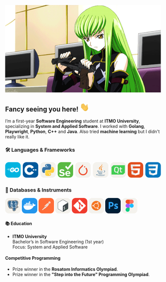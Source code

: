 <div align="center">
  <img src="assets/cc.gif" width="1000">
</div>

## Fancy seeing you here! <img src="assets/wave.gif" width="30">
I’m a first-year **Software Engineering** student at **ITMO University**, specializing in **System and Applied Software**. 
I worked with **Golang**, **Playwright**, **Python**, **C++** and **Java**. Also tried **machine learning** but I didn't really like it.

### 🛠 **Languages & Frameworks**
<p style="font-size: 24px;">
  <img src="assets/icons/GoLang.svg" width="50" alt="Go">
  <img src="assets/icons/CPP.svg" width="50" alt="C++">
  <img src="assets/icons/Python-Light.svg" width="50" alt="Python">
  <img src="assets/icons/Selenium.svg" width="50" alt="Selenuim">
  <img src="assets/icons/PyTorch-Light.svg" width="50" alt="PyTorch">
  <img src="assets/icons/Java-Light.svg" width="50" alt="Java">
  <img src="assets/icons/QT-Light.svg" width="50" alt="Qt">
  <img src="assets/icons/HTML.svg" width="50" alt="HTML">
  <img src="assets/icons/CSS.svg" width="50" alt="CSS">
</p>

### 🔧 **Databases & Instruments**
<div>
  <img src="assets/icons/PostgreSQL-Light.svg" width="50" alt="PostgreSQL">
  <img src="assets/icons/Docker.svg" width="50" alt="Docker">
  <img src="assets/icons/Postman.svg" width="50" alt="Postman">
  <img src="assets/icons/Bash-Light.svg" width="50" alt="Bash">
  <img src="assets/icons/Git.svg" width="50" alt="Git">
  <img src="assets/icons/Ubuntu-Light.svg" width="50" alt="Ubuntu">
  <img src="assets/icons/Photoshop.svg" width="50" alt="Photoshop">
  <img src="assets/icons/Figma-Light.svg" width="50" alt="Figma">
</div>

#### 📚 **Education**
- **ITMO University**  
  Bachelor’s in Software Engineering (1st year)  
  Focus: System and Applied Software

#### Competitive Programming
- Prize winner in the **Rosatom Informatics Olympiad**.
- Prize winner in the **"Step into the Future" Programming Olympiad**.


